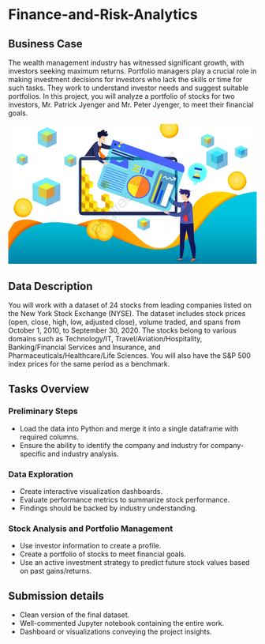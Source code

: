 # Finance-and-Risk-Analytics

## Business Case

The wealth management industry has witnessed significant growth, with investors seeking maximum returns. Portfolio managers play a crucial role in making investment decisions for investors who lack the skills or time for such tasks. They work to understand investor needs and suggest suitable portfolios. In this project, you will analyze a portfolio of stocks for two investors, Mr. Patrick Jyenger and Mr. Peter Jyenger, to meet their financial goals.

![image](finance_image.jpg)

## Data Description

You will work with a dataset of 24 stocks from leading companies listed on the New York Stock Exchange (NYSE). The dataset includes stock prices (open, close, high, low, adjusted close), volume traded, and spans from October 1, 2010, to September 30, 2020. The stocks belong to various domains such as Technology/IT, Travel/Aviation/Hospitality, Banking/Financial Services and Insurance, and Pharmaceuticals/Healthcare/Life Sciences. You will also have the S&P 500 index prices for the same period as a benchmark.

## Tasks Overview

### Preliminary Steps

- Load the data into Python and merge it into a single dataframe with required columns.
- Ensure the ability to identify the company and industry for company-specific and industry analysis.

### Data Exploration

- Create interactive visualization dashboards.
- Evaluate performance metrics to summarize stock performance.
- Findings should be backed by industry understanding.

### Stock Analysis and Portfolio Management

- Use investor information to create a profile.
- Create a portfolio of stocks to meet financial goals.
- Use an active investment strategy to predict future stock values based on past gains/returns.

## Submission details

- Clean version of the final dataset.
- Well-commented Jupyter notebook containing the entire work.
- Dashboard or visualizations conveying the project insights.


